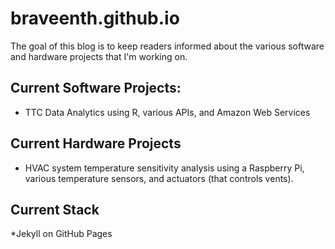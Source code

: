 # braveenth.github.io

The goal of this blog is to keep readers informed about the various software and hardware projects that I'm working on. 

## Current Software Projects:
* TTC Data Analytics using R, various APIs, and Amazon Web Services

## Current Hardware Projects
* HVAC system temperature sensitivity analysis using a Raspberry Pi, various temperature sensors, and actuators (that controls vents).

## Current Stack
*Jekyll on GitHub Pages 
